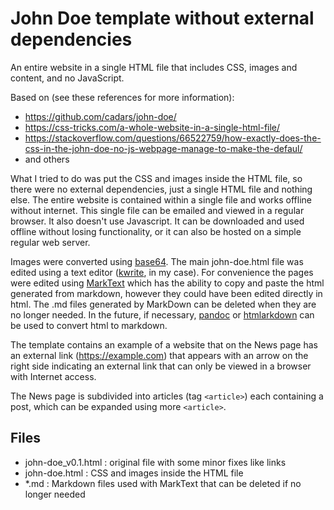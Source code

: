 # John Doe template without external dependencies

An entire website in a single HTML file that includes CSS, images and content, and no JavaScript.

Based on (see these references for more information):

- https://github.com/cadars/john-doe/
- https://css-tricks.com/a-whole-website-in-a-single-html-file/
- https://stackoverflow.com/questions/66522759/how-exactly-does-the-css-in-the-john-doe-no-js-webpage-manage-to-make-the-defaul/
- and others

What I tried to do was put the CSS and images inside the HTML file, so there were no external dependencies, just a single HTML file and nothing else. The entire website is contained within a single file and works offline without internet. This single file can be emailed and viewed in a regular browser. It also doesn't use Javascript. It can be downloaded and used offline without losing functionality, or it can also be hosted on a simple regular web server.

Images were converted using [base64](https://linux.die.net/man/1/base64). The main john-doe.html file was edited using a text editor ([kwrite](https://apps.kde.org/kwrite/), in my case). For convenience the pages were edited using [MarkText](https://github.com/marktext/marktext) which has the ability to copy and paste the html generated from markdown, however they could have been edited directly in html. The .md files generated by MarkDown can be deleted when they are no longer needed. In the future, if necessary, [pandoc](https://pandoc.org/try/) or [htmlarkdown](https://evitanrelta.github.io/htmlarkdown/) can be used to convert html to markdown.

The template contains an example of a website that on the News page has an external link (https://example.com) that appears with an arrow on the right side indicating an external link that can only be viewed in a browser with Internet access.

The News page is subdivided into articles (tag `<article>`) each containing a post, which can be expanded using more `<article>`.

## Files

- john-doe_v0.1.html : original file with some minor fixes like links
- john-doe.html : CSS and images inside the HTML file
- *.md : Markdown files used with MarkText that can be deleted if no longer needed